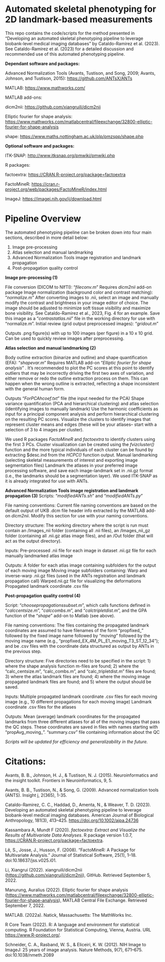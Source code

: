 # Automated skeletal phenotyping for 2D landmark-based measurements

This repo contains the code/scripts for the method presented in “Developing an automated skeletal phenotyping pipeline to leverage biobank-level medical imaging databases” by Cataldo-Ramirez et al. (2023). See Cataldo-Ramirez et al. (2023) for a detailed discussion and recommended use of this automated phenotyping pipeline. 

**Dependant software and packages:**

Advanced Normalization Tools (Avants, Tustison, and Song, 2009; Avants, Johnson, and Tustison, 2015): https://github.com/ANTsX/ANTs

MATLAB: https://www.mathworks.com/

MATLAB add-ons:

dicm2nii: https://github.com/xiangruili/dicm2nii

Elliptic fourier for shape analysis: https://www.mathworks.com/matlabcentral/fileexchange/32800-elliptic-fourier-for-shape-analysis

shape: https://www.maths.nottingham.ac.uk/plp/pmzspp/shape.php

**Optional software and packages:**

ITK-SNAP: http://www.itksnap.org/pmwiki/pmwiki.php

R packages:

factoextra: https://CRAN.R-project.org/package=factoextra

FactoMineR: https://cran.r-project.org/web/packages/FactoMineR/index.html

ImageJ: https://imagej.nih.gov/ij/download.html


# Pipeline Overview
The automated phenotyping pipeline can be broken down into four main sections, described in more detail below:
1. Image pre-processing
2. Atlas selection and manual landmarking
3. Advanced Normalization Tools image registration and landmark propagation
4. Post-propagation quality control



**Image pre-processing (1)**

File conversion (DICOM to NIfTI): “*fileconv.m*”
Requires *dicm2nii* add-on package
Image normalization (background color and contrast matching): “*normalize.m*”
After converting images to .nii, select an image and manually modify the contrast and brightness in your image editor of choice. The image should be adjusted to minimize soft tissue visibility and maximize bone visibility. See Cataldo-Ramirez et al., 2023, Fig. 4 for an example. Save this image as a “*contrastatlas.nii*” file in the working directory for use with “normalize.m”.
Initial review (grid output preprocessed images): “*gridout.m*”

Outputs .png figure(s) with up to 100 images (per figure) in a 10 x 10 grid. Can be used to quickly review images after preprocessing. 

**Atlas selection and manual landmarking (2)**

Body outline extraction (binarize and outline) and shape quantification (EFA): “*shapevar.m*”
Requires MATLAB add-on “*Elliptic fourier for shape analysis*”
. It’s recommended to plot the PC scores at this point to identify outliers that may be incorrectly driving the first two axes of variation, and either remove or redo the outline extraction process on them. This can happen when the wrong outline is extracted, reflecting a shape inconsistent with the general human form.

Outputs “*ForPCAhcoef.txt*” file (the input needed for the PCA)
Shape variance quantification (PCA and hierarchical clustering) and atlas selection (identifying images to manually landmark)
Use the harmonic coefficients as input for a principal component analysis and perform hierarchical clustering on the resulting PC scores. Visualize the clusters to identify images that represent cluster means and edges (these will be your atlases– start with a selection of 3 to 4 images per cluster). 

We used R packages *FactoMineR* and *factoextra* to identify clusters using the first 3 PCs. Cluster visualization can be created using the *fvizcluster()* function and the more typical individuals of each cluster can be found by extracting $desc.ind from the *HCPC()* function output.
Manual landmarking (selecting skeletal measurements of interest and exporting image segmentation files)
Landmark the atlases in your preferred image processing software, and save each image-landmark set in .nii.gz format (i.e., the landmarks should be a segmentation layer). We used ITK-SNAP as it is already integrated for use with ANTs.

**Advanced Normalization Tools image registration and landmark propagation (3)**
Scripts: “*modifiedANTs.sh*” and “*modifiedANTs.py*”

File naming conventions: Current file naming conventions are based on the default output of UKB .dcm file header info extracted by the MATLAB add-on *dicm2nii*. Modify this section for use with your naming conventions.

Directory structure: The working directory where the script is run must contain an /Images_nii folder (containing all .nii files), an /Images_nii_gz folder (containing all .nii.gz atlas image files), and an /Out folder (that will act as the output directory).

Inputs:
Pre-processed .nii file for each image in dataset
.nii.gz file for each manually landmarked atlas image

Outputs:
A folder for each atlas image containing subfolders for the output of each moving image
Moving image subfolders containing:
Warp and inverse-warp .nii.gz files (used in the ANTs registration and landmark propagation call)
Warped.nii.gz file for visualizing the deformations
Propagated landmark coordinate .csv file


**Post-propagation quality control (4)**

Script: “*choosepropagationssubset.m*”, which calls functions defined in “*calccentsize.m*”, “*calccombs.m*”, and “*calctripletdist.m*”, and the GPA function of the “*shape*” add-on to Matlab (see above).

File naming conventions: The files containing the propagated landmark coordinates are assumed to have filenames of the form “propfixed_” followed by the fixed image name followed by “_moving_” followed by the moving image name (e.g., “propfixed_EX_4M_PL_E1_moving_T3_ST_12_34”); and be .csv files with the coordinate data structured as output by ANTs in the previous step.

Directory structure: Five directories need to be specified in the script: 1) where the shape analysis function m-files are found; 2) where the “calc_centsize.m”, “calc_combs.m”, and “calc_tripletdist.m” files are found; 3) where the atlas landmark files are found; 4) where the moving image propagated landmark files are found; and 5) where the output should be saved.

Inputs:
Multiple propagated landmark coordinate .csv files for each moving image (e.g., 10 different propagations for each moving image)
Landmark coordinate .csv files for the atlases

Outputs:
Mean (average) landmark coordinates for the propagated landmarks from three different atlases for all of the moving images that pass the QC steps. These coordinates are saved in files with names starting with “propAvg_moving_”.
“summary.csv” file containing information about the QC



*Scripts will be updated for efficiency and generalizability in the future.*



# Citations:
Avants, B. B., Johnson, H. J., & Tustison, N. J. (2015). Neuroinformatics and the insight toolkit. Frontiers in Neuroinformatics, 9, 5. 

Avants, B. B., Tustison, N., & Song, G. (2009). Advanced normalization tools (ANTS). Insight j, 2(365), 1-35.

Cataldo-Ramirez, C. C., Haddad, D., Amenta, N., & Weaver, T. D. (2023). Developing an automated skeletal phenotyping pipeline to leverage biobank-level medical imaging databases. American Journal of Biological Anthropology, 181(3), 413–425. https://doi.org/10.1002/ajpa.24736

Kassambara A, Mundt F (2020). _factoextra: Extract and Visualize the Results of Multivariate Data Analyses_. R package version 1.0.7, <https://CRAN.R-project.org/package=factoextra>. 

Lê, S., Josse, J., Husson, F. (2008). “FactoMineR: A Package for Multivariate Analysis.” Journal of Statistical Software, 25(1), 1–18. doi:10.18637/jss.v025.i01.

Li, Xiangrui (2022). xiangruili/dicm2nii (https://github.com/xiangruili/dicm2nii), GitHub. Retrieved September 5, 2022.

Manurung, Auralius (2022). Elliptic fourier for shape analysis (https://www.mathworks.com/matlabcentral/fileexchange/32800-elliptic-fourier-for-shape-analysis), MATLAB Central File Exchange. Retrieved September 7, 2022.

MATLAB. (2022a). Natick, Massachusetts: The MathWorks Inc.

R Core Team (2022). R: A language and environment for statistical computing. R Foundation for
Statistical Computing, Vienna, Austria. URL https://www.R-project.org/.

Schneider, C. A., Rasband, W. S., & Eliceiri, K. W. (2012). NIH Image to ImageJ: 25 years of image analysis. Nature Methods, 9(7), 671–675. doi:10.1038/nmeth.2089

